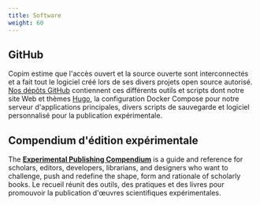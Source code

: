 ```yaml
---
title: Software
weight: 60
---
```


## GitHub

Copim estime que l'accès ouvert et la source ouverte sont interconnectés et a fait tout le logiciel créé lors de ses divers projets open source autorisé. [Nos dépôts GitHub](https://github.com/COPIM) contiennent ces différents outils et scripts dont notre site Web et thèmes [Hugo](https://gohugo.io/), la configuration Docker Compose pour notre serveur d'applications principales, divers scripts de sauvegarde et logiciel personnalisé pour la publication expérimentale.

## Compendium d'édition expérimentale

The **[Experimental Publishing Compendium](https://compendium.copim.ac.uk/)** is a guide and reference for scholars, editors, developers, librarians, and designers who want to challenge, push and redefine the shape, form and rationale of scholarly books. Le recueil réunit des outils, des pratiques et des livres pour promouvoir la publication d'œuvres scientifiques expérimentales.